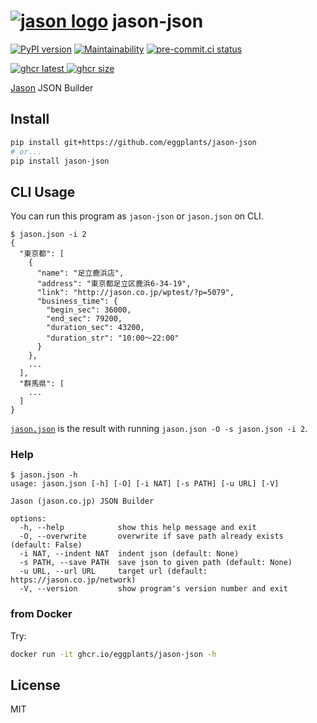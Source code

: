 # [![jason logo](https://jason.co.jp/favicon.ico)](https://jason.co.jp/) jason-json

[![PyPI version](
  <https://img.shields.io/pypi/v/jason-json?color=blue>
  )](
  <https://pypi.org/project/jason-json/>
) [![Maintainability](
  <https://api.codeclimate.com/v1/badges/20d58be4ccf5c4c8e008/maintainability>
  )](
    <https://codeclimate.com/github/eggplants/jason-json/maintainability>
) [![pre-commit.ci status](
  <https://results.pre-commit.ci/badge/github/eggplants/jason-json/master.svg>
  )](
  <https://results.pre-commit.ci/latest/github/eggplants/jason-json/master>
)

[![ghcr latest](
  <https://ghcr-badge.egpl.dev/eggplants/jason-json/latest_tag?trim=major&label=latest>
) ![ghcr size](
  <https://ghcr-badge.egpl.dev/eggplants/jason-json/size>)
](
  <https://github.com/eggplants/jason-json/pkgs/container/jason-json>
)

[Jason](https://jason.co.jp) JSON Builder

## Install

```bash
pip install git+https://github.com/eggplants/jason-json
# or...
pip install jason-json
```

## CLI Usage

You can run this program as `jason-json` or `jason.json` on CLI.

```shellsession
$ jason.json -i 2
{
  "東京都": [
    {
      "name": "足立鹿浜店",
      "address": "東京都足立区鹿浜6-34-19",
      "link": "http://jason.co.jp/wptest/?p=5079",
      "business_time": {
        "begin_sec": 36000,
        "end_sec": 79200,
        "duration_sec": 43200,
        "duration_str": "10:00～22:00"
      }
    },
    ...
  ],
  "群馬県": [
    ...
  ]
}
```

[`jason.json`](https://github.com/eggplants/jason-json/blob/master/jason.json) is the result with running `jason.json -O -s jason.json -i 2`.

### Help

```shellsession
$ jason.json -h
usage: jason.json [-h] [-O] [-i NAT] [-s PATH] [-u URL] [-V]

Jason (jason.co.jp) JSON Builder

options:
  -h, --help            show this help message and exit
  -O, --overwrite       overwrite if save path already exists (default: False)
  -i NAT, --indent NAT  indent json (default: None)
  -s PATH, --save PATH  save json to given path (default: None)
  -u URL, --url URL     target url (default: https://jason.co.jp/network)
  -V, --version         show program's version number and exit
```

### from Docker

Try:

```bash
docker run -it ghcr.io/eggplants/jason-json -h
```

## License

MIT
